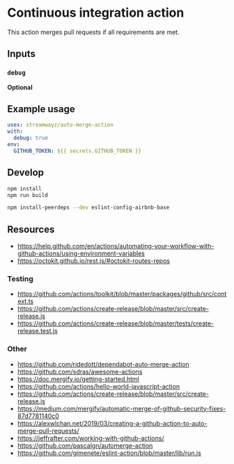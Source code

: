 # Continuous integration action

This action merges pull requests if all requirements are met.

## Inputs

### `debug`

**Optional**

## Example usage

```yaml
uses: xtreamwayz/auto-merge-action
with:
  debug: true
env:
  GITHUB_TOKEN: ${{ secrets.GITHUB_TOKEN }}
```

## Develop

```bash
npm install
npm run build

npm install-peerdeps --dev eslint-config-airbnb-base
```

## Resources

- https://help.github.com/en/actions/automating-your-workflow-with-github-actions/using-environment-variables
- https://octokit.github.io/rest.js/#octokit-routes-repos

### Testing

- https://github.com/actions/toolkit/blob/master/packages/github/src/context.ts
- https://github.com/actions/create-release/blob/master/src/create-release.js
- https://github.com/actions/create-release/blob/master/tests/create-release.test.js

### Other

- https://github.com/ridedott/dependabot-auto-merge-action
- https://github.com/sdras/awesome-actions
- https://doc.mergify.io/getting-started.html
- https://github.com/actions/hello-world-javascript-action
- https://github.com/actions/create-release/blob/master/src/create-release.js
- https://medium.com/mergify/automatic-merge-of-github-security-fixes-87d7781140c0
- https://alexwlchan.net/2019/03/creating-a-github-action-to-auto-merge-pull-requests/
- https://jeffrafter.com/working-with-github-actions/
- https://github.com/pascalgn/automerge-action
- https://github.com/gimenete/eslint-action/blob/master/lib/run.js
